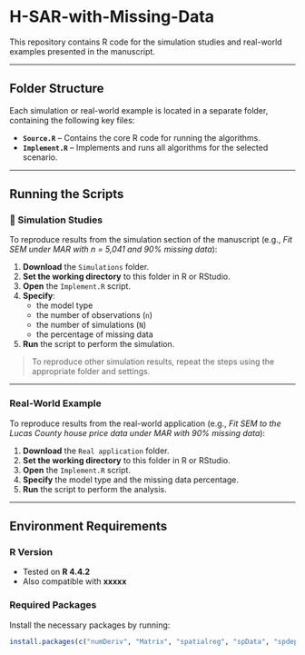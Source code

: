 # H-SAR-with-Missing-Data

This repository contains R code for the simulation studies and real-world examples presented in the manuscript.

---

##  Folder Structure

Each simulation or real-world example is located in a separate folder, containing the following key files:

- **`Source.R`** – Contains the core R code for running the algorithms.  
- **`Implement.R`** – Implements and runs all algorithms for the selected scenario.

---

##  Running the Scripts

### 🔬 Simulation Studies

To reproduce results from the simulation section of the manuscript (e.g., *Fit SEM under MAR with n = 5,041 and 90% missing data*):

1. **Download** the `Simulations` folder.
2. **Set the working directory** to this folder in R or RStudio.
3. **Open** the `Implement.R` script.
4. **Specify**:
   - the model type  
   - the number of observations (`n`)  
   - the number of simulations (`N`)  
   - the percentage of missing data  
5. **Run** the script to perform the simulation.

> To reproduce other simulation results, repeat the steps using the appropriate folder and settings.

---

###  Real-World Example

To reproduce results from the real-world application (e.g., *Fit SEM to the Lucas County house price data under MAR with 90% missing data*):

1. **Download** the `Real application` folder.
2. **Set the working directory** to this folder in R or RStudio.
3. **Open** the `Implement.R` script.
4. **Specify** the model type and the missing data percentage.
5. **Run** the script to perform the analysis.


---

## Environment Requirements

###  R Version

- Tested on **R 4.4.2**  
- Also compatible with **xxxxx**

### Required Packages

Install the necessary packages by running:

```r
install.packages(c("numDeriv", "Matrix", "spatialreg", "spData", "spdep", "tictoc", "igraph"))

